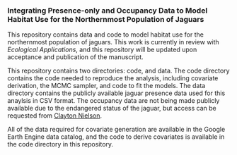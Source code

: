 ### Integrating Presence-only and Occupancy Data to Model Habitat Use for the Northernmost Population of Jaguars
This repository contains data and code to model habitat use for the northernmost population of jaguars. This work is currently in review with _Ecological Applications_, and this repository will be updated upon acceptance and publication of the manuscript.

This repository contains two directories: code, and data. The code directory contains the code needed to reproduce the analysis, including covariate derivation, the MCMC sampler, and code to fit the models. The data directory contains the publicly available jaguar presence data used for this anaylsis in CSV format. The occupancy data are not being made publicly available due to the endangered status of the jaguar, but access can be requested from [Clayton Nielson](https://zoology.siu.edu/faculty-staff/faculty/adjunct-faculty/nielsen-c.php).

All of the data required for covariate generation are available in the Google Earth Engine data catalog, and the code to derive covariates is available in the code directory in this repository.
